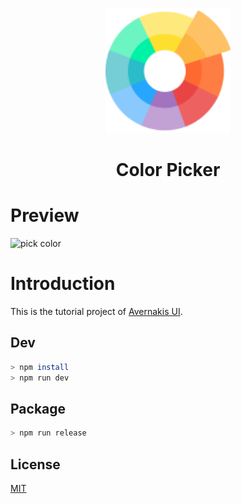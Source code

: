 <p align="center">
    <img width="200" src="./assets/color-wheel.png">
</p>

<h1 align="center">Color Picker</h1>

<div align="center">

</div>
 
# Preview

![pick color](./docs/images/pick-color.gif)

# Introduction

This is the tutorial project of [Avernakis UI](https://github.com/qber-soft/Ave-Nodejs).

## Dev

```bash
> npm install
> npm run dev
```

## Package

```bash
> npm run release
```

## License

[MIT](./LICENSE)
